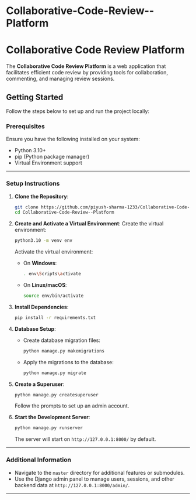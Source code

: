 # Collaborative-Code-Review--Platform

# Collaborative Code Review Platform

The **Collaborative Code Review Platform** is a web application that facilitates efficient code review by providing tools for collaboration, commenting, and managing review sessions.

## Getting Started

Follow the steps below to set up and run the project locally:

### Prerequisites

Ensure you have the following installed on your system:

- Python 3.10+
- pip (Python package manager)
- Virtual Environment support

---

### Setup Instructions

1. **Clone the Repository**:

   ```bash
   git clone https://github.com/piyush-sharma-1233/Collaborative-Code-Review--Platform.git
   cd Collaborative-Code-Review--Platform
   ```

2. **Create and Activate a Virtual Environment**:
   Create the virtual environment:

   ```bash
   python3.10 -m venv env
   ```

   Activate the virtual environment:

   - On **Windows**:
     ```bash
     . env\Scripts\activate
     ```
   - On **Linux/macOS**:
     ```bash
     source env/bin/activate
     ```

3. **Install Dependencies**:

   ```bash
   pip install -r requirements.txt
   ```

4. **Database Setup**:

   - Create database migration files:
     ```bash
     python manage.py makemigrations
     ```
   - Apply the migrations to the database:
     ```bash
     python manage.py migrate
     ```

5. **Create a Superuser**:

   ```bash
   python manage.py createsuperuser
   ```

   Follow the prompts to set up an admin account.

6. **Start the Development Server**:

   ```bash
   python manage.py runserver
   ```

   The server will start on `http://127.0.0.1:8000/` by default.

---

### Additional Information

- Navigate to the `master` directory for additional features or submodules.
- Use the Django admin panel to manage users, sessions, and other backend data at `http://127.0.0.1:8000/admin/`.

---

